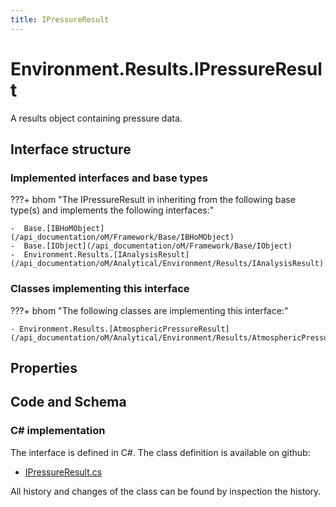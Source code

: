 ```yaml
---
title: IPressureResult
---
```


# Environment.Results.IPressureResult

A results object containing pressure data.

## Interface structure

### Implemented interfaces and base types

???+ bhom "The IPressureResult in inheriting from the following base type(s) and implements the following interfaces:"

    -  Base.[IBHoMObject](/api_documentation/oM/Framework/Base/IBHoMObject)
    -  Base.[IObject](/api_documentation/oM/Framework/Base/IObject)
    -  Environment.Results.[IAnalysisResult](/api_documentation/oM/Analytical/Environment/Results/IAnalysisResult)


### Classes implementing this interface

???+ bhom "The following classes are implementing this interface:"

    - Environment.Results.[AtmosphericPressureResult](/api_documentation/oM/Analytical/Environment/Results/AtmosphericPressureResult)


## Properties

## Code and Schema

### C# implementation

The interface is defined in C#. The class definition is available on github:

- [IPressureResult.cs](https://github.com/BHoM/BHoM/blob/develop/Environment_oM/Results/ResultObjects/Pressure/IPressureResult.cs)

All history and changes of the class can be found by inspection the history.
